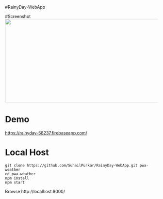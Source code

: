 #RainyDay-WebApp



#Screenshot 
[<img src="http://i.imgur.com/YnMM5G0.png" height=275 width=750>](http://i.imgur.com/YnMM5G0.png)


# Demo
https://rainyday-58237.firebaseapp.com/

# Local Host 
```
git clone https://github.com/SuhailPurkar/RainyDay-WebApp.git pwa-weather
cd pwa-weather
npm install
npm start
```
Browse http://localhost:8000/